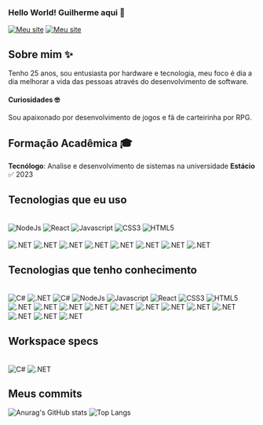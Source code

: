 ### Hello World! Guilherme aqui 🫡

[![Meu site](https://img.shields.io/website?url=https%3A%2F%2Fmodpacks.com.br%2F&up_message=UP&style=for-the-badge&label=modpacks.com.br)](https://modpacks.com.br)
[![Meu site](https://img.shields.io/badge/LinkedIn-0077B5?style=for-the-badge&logo=linkedin&logoColor=white)](https://www.linkedin.com/in/guimaxtr/)

## Sobre mim ✨

Tenho 25 anos, sou entusiasta por hardware e tecnologia, meu foco é dia a dia melhorar a vida das pessoas através do desenvolvimento de software.

#### Curiosidades 🤓

Sou apaixonado por desenvolvimento de jogos e fã de carteirinha por RPG.

## Formação Acadêmica 🎓
**Tecnólogo**: Analise e desenvolvimento de sistemas na universidade **Estácio** ✅ 2023


## Tecnologias que eu uso
<div style="display: inline_block"><br/>
    <img align="center" alt="NodeJs" src="https://img.shields.io/badge/Node.js-43853D?style=for-the-badge&logo=node.js&logoColor=white" />
      <img align="center" alt="React" src="https://img.shields.io/badge/React-20232A?style=for-the-badge&logo=react&logoColor=61DAFB"/>
    <img align="center" alt="Javascript" src="https://img.shields.io/badge/JavaScript-323330?style=for-the-badge&logo=javascript&logoColor=F7DF1E" />
    <img align="center" alt="CSS3" src="https://img.shields.io/badge/CSS3-1572B6?style=for-the-badge&logo=css3&logoColor=white" />
    <img align="center" alt="HTML5" src="https://img.shields.io/badge/HTML5-E34F26?style=for-the-badge&logo=html5&logoColor=white" />
    <br>
    <br>
    <img align="center" alt=".NET" src="https://img.shields.io/badge/SQLite-07405E?style=for-the-badge&logo=sqlite&logoColor=white" />
    <img align="center" alt=".NET" src="https://img.shields.io/badge/MySQL-005C84?style=for-the-badge&logo=mysql&logoColor=white" />
    <img align="center" alt=".NET" src="https://img.shields.io/badge/Express.js-404D59?style=for-the-badge" />
    <img align="center" alt=".NET" src="https://img.shields.io/badge/Jest-323330?style=for-the-badge&logo=Jest&logoColor=white" />
    <img align="center" alt=".NET" src="https://img.shields.io/badge/styled--components-DB7093?style=for-the-badge&logo=styled-components&logoColor=white" />
    <img align="center" alt=".NET" src="https://img.shields.io/badge/json%20web%20tokens-323330?style=for-the-badge&logo=json-web-tokens&logoColor=pink" />
    <img align="center" alt=".NET" src="https://img.shields.io/badge/React_Router-CA4245?style=for-the-badge&logo=react-router&logoColor=white" />
    <img align="center" alt=".NET" src="https://img.shields.io/badge/Material--UI-0081CB?style=for-the-badge&logo=material-ui&logoColor=white" />
</div>

## Tecnologias que tenho conhecimento

<div style="display: inline_block"><br/>
    <img align="center" alt="C#" src="https://img.shields.io/badge/C%23-239120?style=for-the-badge&logo=c-sharp&logoColor=white" />
    <img align="center" alt=".NET" src="https://img.shields.io/badge/.NET-5C2D91?style=for-the-badge&logo=.net&logoColor=white" />
    <img align="center" alt="C#" src="https://img.shields.io/badge/Java-ED8B00?style=for-the-badge&logo=openjdk&logoColor=white" />
    <img align="center" alt="NodeJs" src="https://img.shields.io/badge/Adobe%20after%20affects-CF96FD?style=for-the-badge&logo=Adobe%20after%20effects&logoColor=393665" />
    <img align="center" alt="Javascript" src="https://img.shields.io/badge/Adobe%20Illustrator-FF9A00?style=for-the-badge&logo=adobe%20illustrator&logoColor=white" />
    <img align="center" alt="React" src="https://img.shields.io/badge/Adobe%20Photoshop-31A8FF?style=for-the-badge&logo=Adobe%20Photoshop&logoColor=black"/>
    <img align="center" alt="CSS3" src="https://img.shields.io/badge/Adobe%20Premiere%20Pro-9999FF?style=for-the-badge&logo=Adobe%20Premiere%20Pro&logoColor=white" />
    <img align="center" alt="HTML5" src="https://img.shields.io/badge/Figma-F24E1E?style=for-the-badge&logo=figma&logoColor=white" />
    <img align="center" alt=".NET" src="https://img.shields.io/badge/MySQL-00000F?style=for-the-badge&logo=mysql&logoColor=white" />
    <img align="center" alt=".NET" src="https://img.shields.io/badge/MongoDB-4EA94B?style=for-the-badge&logo=mongodb&logoColor=white" />
    <img align="center" alt=".NET" src="https://img.shields.io/badge/Netlify-00C7B7?style=for-the-badge&logo=netlify&logoColor=white" />
    <img align="center" alt=".NET" src="https://img.shields.io/badge/Microsoft_Azure-0089D6?style=for-the-badge&logo=microsoft-azure&logoColor=white" />
    <img align="center" alt=".NET" src="https://img.shields.io/badge/Microsoft_Office-D83B01?style=for-the-badge&logo=microsoft-office&logoColor=white" />
    <img align="center" alt=".NET" src="https://img.shields.io/badge/Linux_Mint-87CF3E?style=for-the-badge&logo=linux-mint&logoColor=white" />
    <img align="center" alt=".NET" src="https://img.shields.io/badge/Linux-FCC624?style=for-the-badge&logo=linux&logoColor=black" />
    <img align="center" alt=".NET" src="https://img.shields.io/badge/mac%20os-000000?style=for-the-badge&logo=apple&logoColor=white" />
    <img align="center" alt=".NET" src="https://img.shields.io/badge/Windows-0078D6?style=for-the-badge&logo=windows&logoColor=white" />
    <img align="center" alt=".NET" src="https://img.shields.io/badge/Zoom-2D8CFF?style=for-the-badge&logo=zoom&logoColor=white" />
    <img align="center" alt=".NET" src="https://img.shields.io/badge/Slack-4A154B?style=for-the-badge&logo=slack&logoColor=white" />
    <img align="center" alt=".NET" src="https://img.shields.io/badge/Microsoft_Teams-6264A7?style=for-the-badge&logo=microsoft-teams&logoColor=white" />
</div>

## Workspace specs

<div style="display: inline_block"><br/>
    <img align="center" alt="C#" src="https://img.shields.io/badge/AMD-Ryzen_7_5800X-ED1C24?style=for-the-badge&logo=amd&logoColor=white" />
    <img align="center" alt=".NET" src="https://img.shields.io/badge/NVIDIA-RTX 3080-76B900?style=for-the-badge&logo=nvidia&logoColor=white" />
</div>

## Meus commits
![Anurag's GitHub stats](https://github-readme-stats.vercel.app/api?username=maxtherox&show_icons=true&theme=dracula)
![Top Langs](https://github-readme-stats.vercel.app/api/top-langs/?username=maxtherox&layout=compact&theme=dracula)
